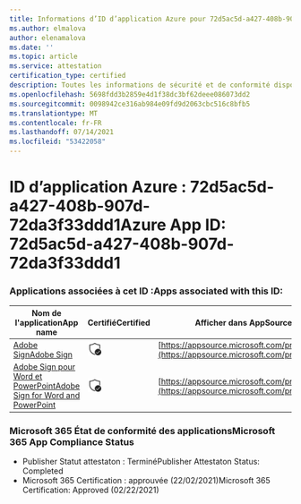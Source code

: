 ```yaml
---
title: Informations d’ID d’application Azure pour 72d5ac5d-a427-408b-907d-72da3f33ddd1
ms.author: elmalova
author: elenamalova
ms.date: ''
ms.topic: article
ms.service: attestation
certification_type: certified
description: Toutes les informations de sécurité et de conformité disponibles pour 72d5ac5d-a427-408b-907d-72da3f33ddd1.
ms.openlocfilehash: 5698fdd3b2859e4d1f38dc3bf62deee086073dd2
ms.sourcegitcommit: 0098942ce316ab984e09fd9d2063cbc516c8bfb5
ms.translationtype: MT
ms.contentlocale: fr-FR
ms.lasthandoff: 07/14/2021
ms.locfileid: "53422058"
---
```

# <a name="azure-app-id-72d5ac5d-a427-408b-907d-72da3f33ddd1"></a><span data-ttu-id="15dcc-103">ID d’application Azure : 72d5ac5d-a427-408b-907d-72da3f33ddd1</span><span class="sxs-lookup"><span data-stu-id="15dcc-103">Azure App ID: 72d5ac5d-a427-408b-907d-72da3f33ddd1</span></span>


### <a name="apps-associated-with-this-id"></a><span data-ttu-id="15dcc-104">Applications associées à cet ID :</span><span class="sxs-lookup"><span data-stu-id="15dcc-104">Apps associated with this ID:</span></span>
| <span data-ttu-id="15dcc-105">**Nom de l'application**</span><span class="sxs-lookup"><span data-stu-id="15dcc-105">**App name**</span></span> | <span data-ttu-id="15dcc-106">**Certifié**</span><span class="sxs-lookup"><span data-stu-id="15dcc-106">**Certified**</span></span> | <span data-ttu-id="15dcc-107">**Afficher dans AppSource**</span><span class="sxs-lookup"><span data-stu-id="15dcc-107">**View in AppSource**</span></span> |
|-|-|-|
| [<span data-ttu-id="15dcc-108">Adobe Sign</span><span class="sxs-lookup"><span data-stu-id="15dcc-108">Adobe Sign</span></span>](https://docs.microsoft.com/en-us/microsoft-365-app-certification/forward/WA104381233) | <img alt="Certified application badge" src="../media/certified-badge.png" height="25" width="25" /> | [https://appsource.microsoft.com/product/office/WA104381233](https://appsource.microsoft.com/product/office/WA104381233) |
| [<span data-ttu-id="15dcc-109">Adobe Sign pour Word et PowerPoint</span><span class="sxs-lookup"><span data-stu-id="15dcc-109">Adobe Sign for Word and PowerPoint</span></span>](https://docs.microsoft.com/en-us/microsoft-365-app-certification/forward/WA104381155) | <img alt="Certified application badge" src="../media/certified-badge.png" height="25" width="25" /> | [https://appsource.microsoft.com/product/office/WA104381155](https://appsource.microsoft.com/product/office/WA104381155) |

### <a name="microsoft-365-app-compliance-status"></a><span data-ttu-id="15dcc-110">Microsoft 365 État de conformité des applications</span><span class="sxs-lookup"><span data-stu-id="15dcc-110">Microsoft 365 App Compliance Status</span></span>
- <span data-ttu-id="15dcc-111">Publisher Statut attestaton : Terminé</span><span class="sxs-lookup"><span data-stu-id="15dcc-111">Publisher Attestaton Status: Completed</span></span>
- <span data-ttu-id="15dcc-112">Microsoft 365 Certification : approuvée (22/02/2021)</span><span class="sxs-lookup"><span data-stu-id="15dcc-112">Microsoft 365 Certification: Approved (02/22/2021)</span></span>
